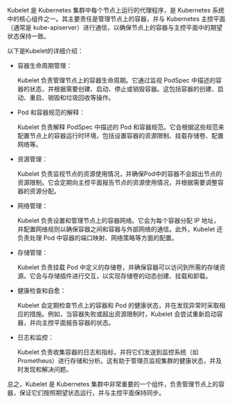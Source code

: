 
Kubelet 是 Kubernetes 集群中每个节点上运行的代理程序，是 Kubernetes 系统中的核心组件之一。其主要责任是管理节点上的容器，并与 Kubernetes 主控平面（通常是 kube-apiserver）进行通信，以确保节点上的容器与主控平面中的期望状态保持一致。

以下是Kubelet的详细介绍：

- 容器生命周期管理：
    
    Kubelet 负责管理节点上的容器生命周期。它通过监视 PodSpec 中描述的容器的状态，并根据需要创建、启动、停止或销毁容器。这包括容器的创建、启动、重启、销毁和垃圾回收等操作。

- Pod 和容器规范的解释：

    Kubelet 负责解释 PodSpec 中描述的 Pod 和容器规范。它会根据这些规范来配置节点上的容器运行时环境，包括设置容器的资源限制、挂载存储卷、配置网络等。

- 资源管理：

    Kubelet 负责监视节点的资源使用情况，并确保Pod中的容器不会超出节点的资源限制。它会定期向主控平面报告节点的资源使用情况，并根据需要调整容器的资源分配。

- 网络管理：

    Kubelet 负责设置和管理节点上的容器网络。它会为每个容器分配 IP 地址，并配置网络规则以确保容器之间和容器与外部网络的通信。此外，Kubelet 还负责处理 Pod 中容器的端口映射、网络策略等方面的配置。

- 存储管理：

    Kubelet 负责挂载 Pod 中定义的存储卷，并确保容器可以访问到所需的存储资源。它会与存储插件进行交互，以实现存储卷的动态创建、挂载和卸载。

- 健康检查和自愈：

    Kubelet 会定期检查节点上的容器和 Pod 的健康状态，并在发现异常时采取相应的措施。例如，当容器失败或超出资源限制时，Kubelet 会尝试重新启动容器，并向主控平面报告容器的状态。

- 日志和监控：
    
    Kubelet 负责收集容器的日志和指标，并将它们发送到监控系统（如 Prometheus）进行存储和分析。这有助于管理员监视集群的健康状态，并及时发现和解决问题。

总之，Kubelet 是 Kubernetes 集群中非常重要的一个组件，负责管理节点上的容器，保证它们按照期望状态运行，并与主控平面保持同步。